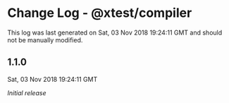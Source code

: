 # Change Log - @xtest/compiler

This log was last generated on Sat, 03 Nov 2018 19:24:11 GMT and should not be manually modified.

## 1.1.0
Sat, 03 Nov 2018 19:24:11 GMT

*Initial release*

